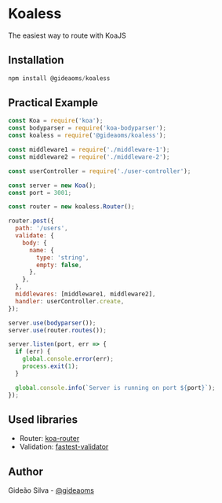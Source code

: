 # Koaless

The easiest way to route with KoaJS

## Installation

```js
npm install @gideaoms/koaless
```

## Practical Example

```js
const Koa = require('koa');
const bodyparser = require('koa-bodyparser');
const koaless = require('@gideaoms/koaless');

const middleware1 = require('./middleware-1');
const middleware2 = require('./middleware-2');

const userController = require('./user-controller');

const server = new Koa();
const port = 3001;

const router = new koaless.Router();

router.post({
  path: '/users',
  validate: {
    body: {
      name: {
        type: 'string',
        empty: false,
      },
    },
  },
  middlewares: [middleware1, middleware2],
  handler: userController.create,
});

server.use(bodyparser());
server.use(router.routes());

server.listen(port, err => {
  if (err) {
    global.console.error(err);
    process.exit(1);
  }

  global.console.info(`Server is running on port ${port}`);
});
```

## Used libraries

- Router: [koa-router](https://github.com/ZijianHe/koa-router)
- Validation: [fastest-validator](https://github.com/icebob/fastest-validator)

## Author

Gideão Silva - [@gideaoms](https://twitter.com/gideao_ms)
